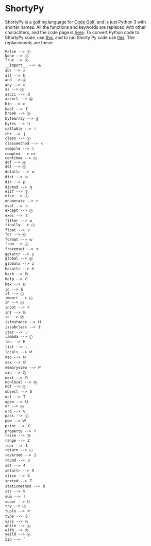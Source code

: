 # ShortyPy

ShortyPy is a golfing language for [Code Golf](https://codegolf.stackexchange.com), and is just Python 3 with shorter names. All the functions and keywords are replaced with other charachters, and the code page is [here](https://github.com/nedla2004/ShortyPy/edit/master/codePage.md). To convert Python code to ShortyPy code, use [this](https://github.com/nedla2004/ShortyPy/edit/master/pythonToShortyPy.py), and to run Shorty Py code use [this](https://github.com/nedla2004/ShortyPy/edit/master/ShortyPy.py). The replacements are these:

```
False --> Ⓕ
None --> Ⓝ
True --> Ⓣ
__import__ --> ＆
abs --> ａ
all --> ｂ
and --> ⓐ
any --> ｃ
as --> ⓢ
ascii --> ｄ
assert --> Ⓐ
bin --> ｅ
bool --> ｆ
break --> ⓑ
bytearray --> ｇ
bytes --> ｈ
callable --> ｉ
chr --> ｊ
class --> ⓒ
classmethod --> ｋ
compile --> ｌ
complex --> ｍ
continue --> Ⓒ
def --> ⓓ
del --> Ⓓ
delattr --> ｎ
dict --> ｏ
dir --> ｐ
divmod --> ｑ
elif --> ⓔ
else --> Ⓔ
enumerate --> ｒ
eval --> ｓ
except --> ⓧ
exec --> ｔ
filter --> ｕ
finally --> ⓕ
float --> ｖ
for --> Ⓞ
format --> ｗ
from --> ⓡ
frozenset --> ｘ
getattr --> ｙ
global --> ⓖ
globals --> ｚ
hasattr --> Ａ
hash --> Ｂ
help --> Ｃ
hex --> Ｄ
id --> Ｅ
if --> ⓘ
import --> ⓜ
in --> ⓩ
input --> Ｆ
int --> Ｇ
is --> Ⓩ
isinstance --> Ｈ
issubclass --> Ｉ
iter --> Ｊ
lambda --> ⓛ
len --> Ｋ
list --> Ｌ
locals --> Ｍ
map --> Ｎ
max --> Ｏ
memoryview --> Ｐ
min --> Ｑ
next --> Ｒ
nonlocal --> Ⓝ
not --> ⓝ
object --> Ｓ
oct --> Ｔ
open --> Ｕ
or --> ⓞ
ord --> Ｖ
pass --> ⓟ
pow --> Ｗ
print --> Ｘ
property --> Ｙ
raise --> Ⓡ
range --> Ｚ
repr --> １
return --> ⓡ
reversed --> ２
round --> ３
set --> ４
setattr --> ５
slice --> ６
sorted --> ７
staticmethod --> ８
str --> ９
sum --> ！
super --> ＠
try --> ⓣ
tuple --> ＃
type --> ＄
vars --> ％
while --> ⓦ
with --> Ⓦ
yeild --> ⓨ
zip --> ＾
```

